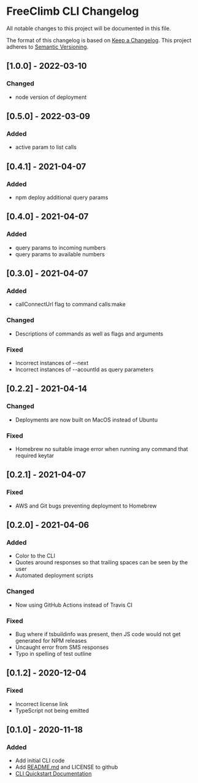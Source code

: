 # FreeClimb CLI Changelog

All notable changes to this project will be documented in this file.

The format of this changelog is based on [Keep a Changelog](https://keepachangelog.com/en/1.0.0/).
This project adheres to [Semantic Versioning](https://semver.org/spec/v2.0.0.html).

<a name="1.0.0"></a>

## [1.0.0] - 2022-03-10

### Changed

-   node version of deployment

<a name="0.5.0"></a>

## [0.5.0] - 2022-03-09

### Added

-   active param to list calls

<a name="0.4.1"></a>

## [0.4.1] - 2021-04-07

### Added

-   npm deploy additional query params

<a name="0.4.0"></a>

## [0.4.0] - 2021-04-07

### Added

-   query params to incoming numbers
-   query params to available numbers

<a name="0.3.0"></a>

## [0.3.0] - 2021-04-07

### Added

-   callConnectUrl flag to command calls:make

### Changed

-   Descriptions of commands as well as flags and arguments

### Fixed

-   Incorrect instances of --next
-   Incorrect instances of --acountId as query parameters

<a name="0.2.2"></a>

## [0.2.2] - 2021-04-14

### Changed

-   Deployments are now built on MacOS instead of Ubuntu

### Fixed

-   Homebrew no suitable image error when running any command that required keytar

<a name="0.2.1"></a>

## [0.2.1] - 2021-04-07

### Fixed

-   AWS and Git bugs preventing deployment to Homebrew

<a name="0.2.0"></a>

## [0.2.0] - 2021-04-06

### Added

-   Color to the CLI
-   Quotes around responses so that trailing spaces can be seen by the user
-   Automated deployment scripts

### Changed

-   Now using GitHub Actions instead of Travis CI

### Fixed

-   Bug where if tsbuildinfo was present, then JS code would not get generated for NPM releases
-   Uncaught error from SMS responses
-   Typo in spelling of test outline

<a name="0.1.2"></a>

## [0.1.2] - 2020-12-04

### Fixed

-   Incorrect license link
-   TypeScript not being emitted

<a name="0.1.0"></a>

## [0.1.0] - 2020-11-18

### Added

-   Add initial CLI code
-   Add [README.md](https://github.com/FreeClimbAPI/freeclimb-cli) and LICENSE to github
-   [CLI Quickstart Documentation](https://docs.freeclimb.com/docs/freeclimb-cli-quickstart)
